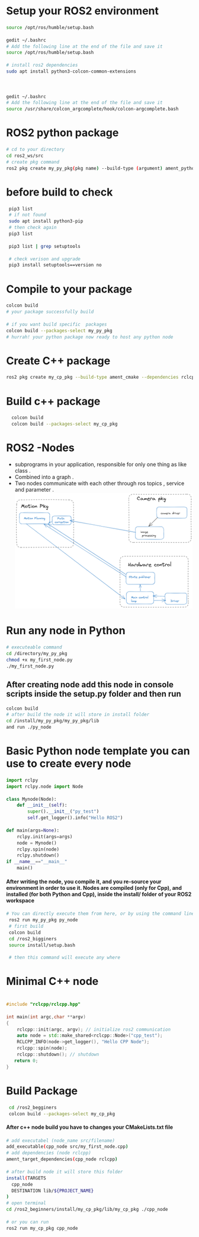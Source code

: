 # Setup your ROS2 environment
```bash
source /opt/ros/humble/setup.bash

gedit ~/.bashrc
# Add the following line at the end of the file and save it
source /opt/ros/humble/setup.bash

# install ros2 dependencies 
sudo apt install python3-colcon-common-extensions



gedit ~/.bashrc
# Add the following line at the end of the file and save it
source /usr/share/colcon_argcomplete/hook/colcon-argcomplete.bash
```
# ROS2 python package 
```bash
# cd to your directory 
cd ros2_ws/src
# create pkg command 
ros2 pkg create my_py_pkg(pkg name) --build-type (argument) ament_python --dependencies rclpy

```
 
# before build to check 
```bash
 pip3 list 
 # if not found 
 sudo apt install python3-pip
 # then check again 
 pip3 list 

 pip3 list | grep setuptools 

 # check verison and upgrade 
 pip3 install setuptools==version no

```
# Compile to your package
```bash
colcon build 
# your package successfully build 

# if you want build specific  packages
colcon build --packages-select my_py_pkg 
# hurrah! your python package now ready to host any python node 
```
# Create C++ package 
```bash
ros2 pkg create my_cp_pkg --build-type ament_cmake --dependencies rclcpp
```
# Build c++ package 
```bash
  colcon build 
  colcon build --packages-select my_cp_pkg
```
# ROS2 -Nodes 
* subprograms in your application, responsible for only one thing as like class .
* Combined into a graph .
* Two nodes communicate with each other through ros topics , service and parameter .
![Alt text](image-1.png)

# Run any node in Python
```bash
# executeable command 
cd /directory/my_py_pkg
chmod +x my_first_node.py 
./my_first_node.py
```
## After creating node add this node in console scripts inside the setup.py folder and then run 
```bash
colcon build 
# after build the node it will store in install folder 
cd /install/my_py_pkg/my_py_pkg/lib 
and run ./py_node
```
# Basic Python node template you can use to create every node 
```python
import rclpy
import rclpy.node import Node 

class Mynode(Node):
    def __init__(self):
        super().__init__("py_test")
        self.get_logger().info("Hello ROS2")

def main(args=None):
    rclpy.init(args=args)
    node = Mynode()
    rclpy.spin(node)
    rclpy.shutdown()
if __name__=="__main__"
    main()
```
#### After writing the node, you compile it, and you re-source your environment in order to use it. Nodes are compiled (only for Cpp), and installed (for both Python and Cpp), inside the install/ folder of your ROS2 workspace
```bash
# You can directly execute them from here, or by using the command line tool “ros2 run <package> <executable>”.
 ros2 run my_py_pkg py_node 
 # first build 
 colcon build 
 cd /ros2_bigginers 
 source install/setup.bash

 # then this command will execute any where 
```
# Minimal C++ node 
```c++

#include "rclcpp/rclcpp.hpp"

int main(int argc,char **argv)
{
    rclcpp::init(argc, argv); // initialize ros2 communication
    auto node = std::make_shared<rclcpp::Node>("cpp_test");
    RCLCPP_INFO(node->get_logger(), "Hello CPP Node");
    rclcpp::spin(node);
    rclcpp::shutdown(); // shutdown 
   return 0;
}
```
# Build Package 
```bash
 cd /ros2_begginers
 colcon build --packages-select my_cp_pkg

```
#### After c++ node build you have to changes your CMakeLists.txt file 
```bash
# add executabel (node_name src/filename)
add_executable(cpp_node src/my_first_node.cpp)
# add dependencies (node rclcpp)
ament_target_dependencies(cpp_node rclcpp)

# after build node it will store this folder 
install(TARGETS
  cpp_node 
  DESTINATION lib/${PROJECT_NAME}
)
# open terminal 
cd /ros2_beginners/install/my_cp_pkg/lib/my_cp_pkg ./cpp_node

# or you can run 
ros2 run my_cp_pkg cpp_node
```